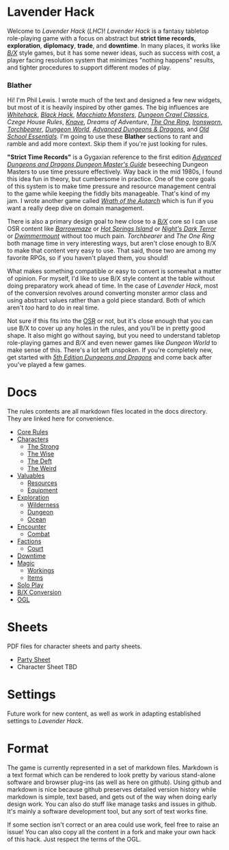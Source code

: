 # Lavender Hack

Welcome to _Lavender Hack_ (_LHC_)! _Lavender Hack_ is a fantasy tabletop role-playing game with a focus on abstract but **strict time records**, **exploration**, **diplomacy**, **trade**, and **downtime**. In many places, it works like [_B/X_](https://www.drivethrurpg.com/product/110274/DD-Basic-Set-Rulebook-B-X-ed-Basic) style games, but it has some newer ideas, such as success with cost, a player facing resolution system that minimizes "nothing happens" results, and tighter procedures to support different modes of play.

### Blather

Hi! I'm Phil Lewis. I wrote much of the text and designed a few new widgets, but most of it is heavily inspired by other games. The big influences are [_Whitehack_](https://whitehackrpg.wordpress.com/), [_Black Hack_](https://www.drivethrurpg.com/product/255088/The-Black-Hack-Second-Edition), [_Macchiato Monsters_](https://www.drivethrurpg.com/product/264169/Macchiato-Monsters), [_Dungeon Crawl Classics_](http://goodman-games.com/dungeon-crawl-classics-rpg/), _Czege House Rules_, [_Knave_](https://www.drivethrurpg.com/product/250888/Knave), _Dreams of Adventure_, [_The One Ring_](http://cubicle7.co.uk/our-games/the-one-ring/), [_Ironsworn_](https://www.ironswornrpg.com/), [_Torchbearer_](https://www.torchbearerrpg.com/), [_Dungeon World_](https://dungeon-world.com/), [_Advanced Dungeons & Dragons_](https://www.drivethrurpg.com/product/17003/Players-Handbook-1e), and [_Old School Essentials_](https://www.drivethrurpg.com/product/272802/OldSchool-Essentials-Basic-Rules). I'm going to use these **Blather** sections to rant and ramble and add more context. Skip them if you're just looking for rules.

**"Strict Time Records"** is a Gygaxian reference to the first edition [_Advanced Dungeons and Dragons Dungeon Master's Guide_](https://www.drivethrurpg.com/product/17004/Dungeon-Masters-Guide-1e) beseeching Dungeon Masters to use time pressure effectively. Way back in the mid 1980s, I found this idea fun in theory, but cumbersome in practice. One of the core goals of this system is to make time pressure and resource management central to the game while keeping the fiddly bits manageable. That's kind of my jam. I wrote another game called [_Wrath of the Autarch_](https://www.drivethrurpg.com/product/191025/Wrath-of-the-Autarch) which is fun if you want a really deep dive on domain management.

There is also a primary design goal to hew close to a [_B/X_](https://www.drivethrurpg.com/product/110274/DD-Basic-Set-Rulebook-B-X-ed-Basic) core so I can use OSR content like [_Barrowmaze_](https://www.drivethrurpg.com/product/139762/Barrowmaze-Complete) or [_Hot Springs Island_](https://www.drivethrurpg.com/product/215340/The-Dark-of-Hot-Springs-Island) or [_Night's Dark Terror_](https://www.drivethrurpg.com/product/17119/B10-Nights-Dark-Terror-Basic) or [_Dwimmermount_](https://www.drivethrurpg.com/product/133746/Dwimmermount-Labyrinth-Lord-version) without too much pain. _Torchbearer_ and _The One Ring_ both manage time in very interesting ways, but aren't close enough to B/X to make that content very easy to use. That said, those two are among my favorite RPGs, so if you haven't played them, you should!

What makes something compatible or easy to convert is somewhat a matter of opinion. For myself, I'd like to use B/X style content at the table without doing preparatory work ahead of time. In the case of _Lavender Hack_, most of the conversion revolves around converting monster armor class and using abstract values rather than a gold piece standard. Both of which aren't _too_ hard to do in real time.

Not sure if this fits into the [OSR](https://rpg.stackexchange.com/questions/1144/what-defines-the-old-school-renaissance) or not, but it's close enough that you can use B/X to cover up any holes in the rules, and you'll be in pretty good shape. It also might go without saying, but you need to understand tabletop role-playing games and _B/X_ and even newer games like _Dungeon World_ to make sense of this. There's a lot left unspoken. If you're completely new, get started with [_5th Edition Dungeons and Dragons_](https://dnd.wizards.com/) and come back after you've played a few games.

# Docs

The rules contents are all markdown files located in the docs directory. They are linked here for convenience.

* [Core Rules](docs/CORE.md)
* [Characters](docs/CHARACTERS.md)
    * [The Strong](docs/STRONG.md)
    * [The Wise](docs/WISE.md)
    * [The Deft](docs/DEFT.md)
    * [The Weird](docs/WEIRD.md)
* [Valuables](docs/Valuables.md)
    * [Resources](docs/RESOURCES.md)
    * [Equipment](docs/EQUIPMENT.md)
* [Exploration](docs/EXPLORATION.md)
    * [Wilderness](docs/WILDERNESS.md)
    * [Dungeon](docs/DUNGEON.md)
    * [Ocean](docs/OCEAN.md)
* [Encounter](docs/ENCOUNTER.md)
    * [Combat](docs/COMBAT.md)
* [Factions](docs/FACTIONS.md)
    * [Court](docs/COURT.md)
* [Downtime](docs/DOWNTIME.md)
* [Magic](docs/MAGIC.md)
    * [Workings](docs/WORKINGS.md)
    * [Items](docs/MAGIC_ITEMS.md)
* [Solo Play](docs/SOLO.md)
* [B/X Conversion](docs/CONVERSION.md)
* [OGL](docs/OGL.md)

# Sheets

PDF files for character sheets and party sheets.

* [Party Sheet](sheets/party_sheet.pdf)
* Character Sheet TBD

# Settings

Future work for new content, as well as work in adapting established settings to _Lavender Hack_.

# Format

The game is currently represented in a set of markdown files. Markdown is a text format which can be rendered to look pretty by various stand-alone software and browser plug-ins (as well as here on github). Using github and markdown is nice because github preserves detailed version history while markdown is simple, text based, and gets out of the way when doing early design work. You can also do stuff like manage tasks and issues in github. It's mainly a software development tool, but any sort of text works fine.

If some section isn't correct or an area could use work, feel free to raise an issue! You can also copy all the content in a fork and make your own hack of this hack. Just respect the terms of the OGL.